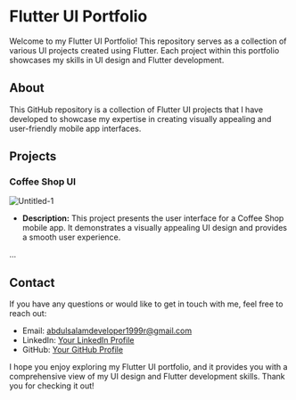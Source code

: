 # Flutter UI Portfolio

Welcome to my Flutter UI Portfolio! This repository serves as a collection of various UI projects created using Flutter. Each project within this portfolio showcases my skills in UI design and Flutter development.

## About

This GitHub repository is a collection of Flutter UI projects that I have developed to showcase my expertise in creating visually appealing and user-friendly mobile app interfaces.

## Projects

### Coffee Shop UI
![Untitled-1](https://github.com/abdulsalamdeveloper1999/ui_portfolio/assets/114761249/03f060a8-870e-4f40-8bf4-ce88cc43ebc2)



- **Description:** This project presents the user interface for a Coffee Shop mobile app. It demonstrates a visually appealing UI design and provides a smooth user experience.

...


## Contact

If you have any questions or would like to get in touch with me, feel free to reach out:

- Email: abdulsalamdeveloper1999r@gmail.com
- LinkedIn: [Your LinkedIn Profile](https://www.linkedin.com/in/abdul-salam-432b4a24b?utm_source=share&utm_campaign=share_via&utm_content=profile&utm_medium=ios_app)
- GitHub: [Your GitHub Profile](https://github.com/abdulsalamdeveloper1999)

I hope you enjoy exploring my Flutter UI portfolio, and it provides you with a comprehensive view of my UI design and Flutter development skills. Thank you for checking it out!
